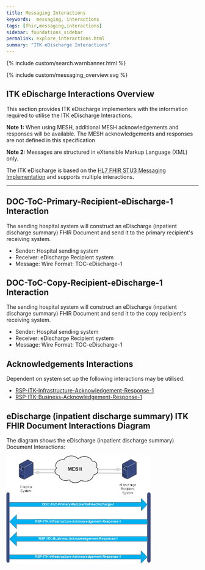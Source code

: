 ```yaml
---
title: Messaging Interactions
keywords:  messaging, interactions
tags: [fhir,messaging,interactions]
sidebar: foundations_sidebar
permalink: explore_interactions.html
summary: "ITK eDischarge Interactions"
---
```


{% include custom/search.warnbanner.html %}

{% include custom/messaging_overview.svg %}

## ITK eDischarge Interactions Overview ##
This section provides ITK eDischarge implementers with the information required to utilise the ITK eDischarge Interactions.

**Note 1:** When using MESH, additional MESH acknowledgements and responses will be available.  The MESH acknowledgements and responses are not defined in this specification

**Note 2:** Messages are structured in eXtensible Markup Language (XML) only.

The ITK eDischarge is based on the [HL7 FHIR STU3 Messaging Implementation](http://hl7.org/fhir/messaging.html) and supports multiple interactions. 

---------
## DOC-ToC-Primary-Recipient-eDischarge-1 Interaction ##

The sending hospital system will construct an eDischarge (inpatient discharge summary) FHIR Document and send it to the primary recipient's receiving system.

- Sender: Hospital sending system
- Receiver: eDischarge Recipient system
- Message: Wire Format: TOC-eDischarge-1

## DOC-ToC-Copy-Recipient-eDischarge-1 Interaction ##

The sending hospital system will construct an eDischarge (inpatient discharge summary) FHIR Document and send it to the copy recipient's receiving system. 

- Sender: Hospital sending system
- Receiver: eDischarge Recipient system
- Message: Wire Format: TOC-eDischarge-1

## Acknowledgements Interactions ##

Dependent on system set up the following interactions may be utilised.


- <a href="https://nhsconnect.github.io/ITK3-FHIR-Messaging-Distribution/explore_interactions.html#rsp-itk-infrastructure-acknowledgement-response-1-interaction" target="_blank">RSP-ITK-Infrastructure-Acknowledgement-Response-1</a>
- <a href="https://nhsconnect.github.io/ITK3-FHIR-Messaging-Distribution/explore_interactions.html#rsp-itk-business-acknowledgement-response-1-interactions" target="_blank">RSP-ITK-Business-Acknowledgement-Response-1</a>

## eDischarge (inpatient discharge summary) ITK FHIR Document Interactions Diagram  ##

The diagram shows the eDischarge (inpatient discharge summary) Document Interactions:


<img src="images/explore/ITK-eDischarge-FHIRInteractions.png" style="width:75%;max-width: 75%;">













